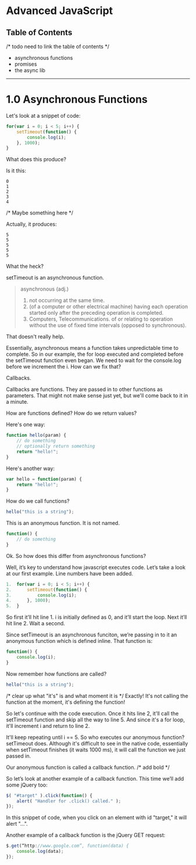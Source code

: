 <a id="top"></a>
# Advanced JavaScript
 
## Table of Contents
/* todo need to link the table of contents */
- asynchronous functions
- promises
- the async lib
 
-------------------------
 
<a id="async"></a>
# 1.0 Asynchronous Functions

Let's look at a snippet of code:

```javascript
for(var i = 0; i < 5; i++) {  
	setTimeout(function() {  
		console.log(i);  
	}, 1000);  
}
```

What does this produce?  

Is it this:

```
0
1  
2  
3  
4
```

/* Maybe something here */

Actually, it produces:

```
5  
5  
5  
5  
5
```

What the heck?

setTimeout is an asynchronous function.

>asynchronous (adj.)  
>	1. not occurring at the same time.  
>	2. (of a computer or other electrical machine) having each operation started	only after the preceding operation is completed.  
>	3. Computers, Telecommunications. of or relating to operation without the use of fixed time intervals (opposed to synchronous).  

That doesn't really help.

Essentially, asynchronous means a function takes unpredictable time to complete. 
So in our example, the for loop executed and completed before the setTimeout function even began. We need to wait for the console.log before we increment the i. How can we fix that?

Callbacks.

Callbacks are functions. They are passed in to other functions as parameters. That might not make sense just yet, but we'll come back to it in a minute.

How are functions defined? How do we return values?

Here's one way:

```javascript
function hello(param) {
	// do something
	// optionally return something
	return "hello!";
}
```

Here's another way:

```javascript
var hello = function(param) {
	return "hello!";
}
```

How do we call functions?

```javascript
hello("this is a string");
```

This is an anonymous function. It is not named.

```javascript
function() {
	// do something
}
```

Ok. So how does this differ from asynchronous functions?

Well, it’s key to understand how javascript executes code. Let’s take a look at our first example. Line numbers have been added.

```javascript
1. 	for(var i = 0; i < 5; i++) {
2. 		setTimeout(function() { 
3. 			console.log(i); 
4.		}, 1000);
5.	}
```

So first it’ll hit line 1. i is initially defined as 0, and it’ll start the loop. 
Next it’ll hit line 2. Wait a second.

Since setTimeout is an asynchronous funciton, we’re passing in to it an anonymous function which is defined inline. That function is:

```javascript
function() {
	console.log(i);
}
```

Now remember how functions are called?

```javascript
hello("this is a string");
```

/* clear up what "it's" is and what moment it is */
Exactly! It's not calling the function at the moment, it's defining the function!

So let's continue with the code execution. Once it hits line 2, it'll call the setTimeout function and skip all the way to line 5. And since it's a for loop, it'll increment i and return to line 2.

It'll keep repeating until i == 5. So who executes our anonymous function?
setTimeout does. Although it's difficult to see in the native code, essentially when setTimeout finishes (it waits 1000 ms), it will call the function we just passed in.

Our anonymous function is called a callback function. /* add bold */

So let’s look at another example of a callback function. This time we’ll add some jQuery too:

```javascript
$( "#target" ).click(function() {
	alert( "Handler for .click() called." );
});
```

In this snippet of code, when you click on an element with id "target," it will alert "...".

Another example of a callback function is the jQuery GET request:

```javascript
$.get(“http://www.google.com”, function(data) {
	console.log(data);
});
```

























